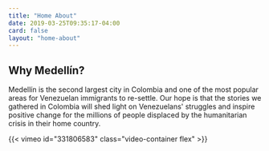```yaml
---
title: "Home About"
date: 2019-03-25T09:35:17-04:00
card: false
layout: "home-about"
---
```


<h2 class="home__subhead">Why Medellín?</h2>

Medellín is the second largest city in Colombia and one of the most popular areas for Venezuelan immigrants to re-settle.
Our hope is that the stories we gathered in Colombia will shed light on Venezuelans' struggles and inspire positive change for the millions of people displaced by the humanitarian crisis in their home country.

<div id="video-top"></div>

{{< vimeo id="331806583" class="video-container flex" >}}
